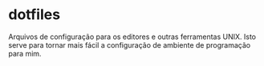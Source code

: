 dotfiles
========


Arquivos de configuração para os editores e outras ferramentas UNIX. Isto serve para tornar mais fácil a configuração de ambiente de programação para mim.
